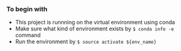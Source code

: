 ### To begin with
* This project is runnning on the virtual environment using conda
* Make sure what kind of environment exists by `$ conda info -e` command
* Run the environment by `$ source activate ${env_name}`

